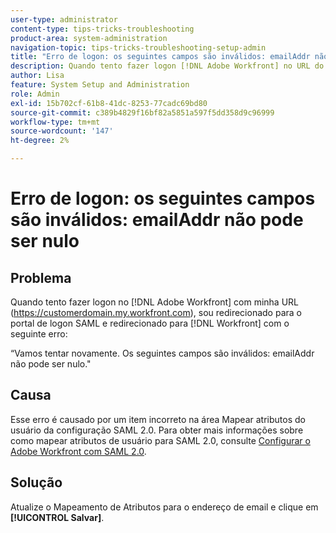 ```yaml
---
user-type: administrator
content-type: tips-tricks-troubleshooting
product-area: system-administration
navigation-topic: tips-tricks-troubleshooting-setup-admin
title: "Erro de logon: os seguintes campos são inválidos: emailAddr não pode ser nulo"
description: Quando tento fazer logon [!DNL Adobe Workfront] no URL do meu domínio, sou redirecionado para o portal de logon SAML e redirecionado para [!DNL Workfront] com um erro informando que o campo emailAddr não pode ser nulo.
author: Lisa
feature: System Setup and Administration
role: Admin
exl-id: 15b702cf-61b8-41dc-8253-77cadc69bd80
source-git-commit: c389b4829f16bf82a5851a597f5dd358d9c96999
workflow-type: tm+mt
source-wordcount: '147'
ht-degree: 2%

---
```


# Erro de logon: os seguintes campos são inválidos: emailAddr não pode ser nulo

## Problema

Quando tento fazer logon no [!DNL Adobe Workfront] com minha URL (https://customerdomain.my.workfront.com), sou redirecionado para o portal de logon SAML e redirecionado para [!DNL Workfront] com o seguinte erro:

“Vamos tentar novamente. Os seguintes campos são inválidos: emailAddr não pode ser nulo.&quot;

## Causa

Esse erro é causado por um item incorreto na área Mapear atributos do usuário da configuração SAML 2.0. Para obter mais informações sobre como mapear atributos de usuário para SAML 2.0, consulte [Configurar o Adobe Workfront com SAML 2.0](../../administration-and-setup/add-users/single-sign-on/configure-workfront-saml-2.md).

## Solução

Atualize o Mapeamento de Atributos para o endereço de email e clique em **[!UICONTROL Salvar]**.
